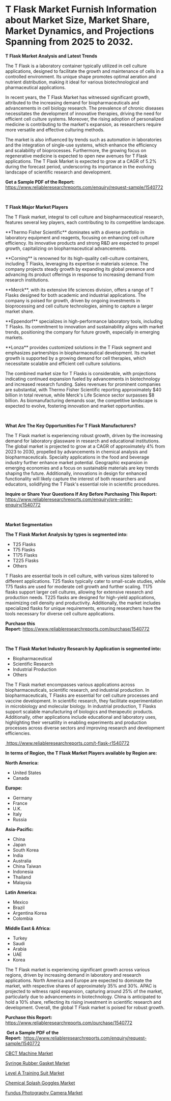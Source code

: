 <p><h1>T Flask Market Furnish Information about Market Size, Market Share, Market Dynamics, and Projections Spanning from 2025 to 2032.</h1></p><p><strong>T Flask Market Analysis and Latest Trends</strong></p>
<p><p>The T Flask is a laboratory container typically utilized in cell culture applications, designed to facilitate the growth and maintenance of cells in a controlled environment. Its unique shape promotes optimal aeration and nutrient distribution, making it ideal for various biotechnological and pharmaceutical applications.</p><p>In recent years, the T Flask Market has witnessed significant growth, attributed to the increasing demand for biopharmaceuticals and advancements in cell biology research. The prevalence of chronic diseases necessitates the development of innovative therapies, driving the need for efficient cell culture systems. Moreover, the rising adoption of personalized medicine is contributing to the market's expansion, as researchers require more versatile and effective culturing methods.</p><p>The market is also influenced by trends such as automation in laboratories and the integration of single-use systems, which enhance the efficiency and scalability of bioprocesses. Furthermore, the growing focus on regenerative medicine is expected to open new avenues for T Flask applications. The T Flask Market is expected to grow at a CAGR of 5.2% during the forecast period, underscoring its importance in the evolving landscape of scientific research and development.</p></p>
<p><strong>Get a Sample PDF of the Report:&nbsp;</strong> <a href="https://www.reliableresearchreports.com/enquiry/request-sample/1540772?utm_campaign=7&utm_medium=2&utm_source=Github&utm_content=ia&utm_term=04032025&utm_id=t-flask">https://www.reliableresearchreports.com/enquiry/request-sample/1540772</a></p>
<p>&nbsp;</p>
<p><strong>T Flask Major Market Players</strong></p>
<p><p>The T Flask market, integral to cell culture and biopharmaceutical research, features several key players, each contributing to its competitive landscape. </p><p>**Thermo Fisher Scientific** dominates with a diverse portfolio in laboratory equipment and reagents, focusing on enhancing cell culture efficiency. Its innovative products and strong R&D are expected to propel growth, capitalizing on biopharmaceutical advancements.</p><p>**Corning** is renowned for its high-quality cell-culture containers, including T Flasks, leveraging its expertise in materials science. The company projects steady growth by expanding its global presence and advancing its product offerings in response to increasing demand from research institutions.</p><p>**Merck**, with its extensive life sciences division, offers a range of T Flasks designed for both academic and industrial applications. The company is poised for growth, driven by ongoing investments in bioprocessing and cell culture technologies, aiming to capture a larger market share.</p><p>**Eppendorf** specializes in high-performance laboratory tools, including T Flasks. Its commitment to innovation and sustainability aligns with market trends, positioning the company for future growth, especially in emerging markets.</p><p>**Lonza** provides customized solutions in the T Flask segment and emphasizes partnerships in biopharmaceutical development. Its market growth is supported by a growing demand for cell therapies, which necessitate scalable and efficient cell culture solutions.</p><p>The combined market size for T Flasks is considerable, with projections indicating continued expansion fueled by advancements in biotechnology and increased research funding. Sales revenues for prominent companies are substantial, with Thermo Fisher Scientific reporting approximately $40 billion in total revenue, while Merck's Life Science sector surpasses $8 billion. As biomanufacturing demands soar, the competitive landscape is expected to evolve, fostering innovation and market opportunities.</p></p>
<p>&nbsp;</p>
<p><strong>What Are The Key Opportunities For T Flask Manufacturers?</strong></p>
<p><p>The T Flask market is experiencing robust growth, driven by the increasing demand for laboratory glassware in research and educational institutions. The global market is projected to grow at a CAGR of approximately 4% from 2023 to 2030, propelled by advancements in chemical analysis and biopharmaceuticals. Specialty applications in the food and beverage industry further enhance market potential. Geographic expansion in emerging economies and a focus on sustainable materials are key trends shaping the future. Additionally, innovations in design for enhanced functionality will likely capture the interest of both researchers and educators, solidifying the T Flask's essential role in scientific procedures.</p></p>
<p><strong>Inquire or Share Your Questions If Any Before Purchasing This Report:</strong> <a href="https://www.reliableresearchreports.com/enquiry/pre-order-enquiry/1540772?utm_campaign=7&utm_medium=2&utm_source=Github&utm_content=ia&utm_term=04032025&utm_id=t-flask">https://www.reliableresearchreports.com/enquiry/pre-order-enquiry/1540772</a></p>
<p>&nbsp;</p>
<p><strong>Market Segmentation</strong></p>
<p><strong>The T Flask Market Analysis by types is segmented into:</strong></p>
<p><ul><li>T25 Flasks</li><li>T75 Flasks</li><li>T175 Flasks</li><li>T225 Flasks</li><li>Others</li></ul></p>
<p><p>T Flasks are essential tools in cell culture, with various sizes tailored to different applications. T25 flasks typically cater to small-scale studies, while T75 flasks are used for moderate cell growth and further scaling. T175 flasks support larger cell cultures, allowing for extensive research and production needs. T225 flasks are designed for high-yield applications, maximizing cell density and productivity. Additionally, the market includes specialized flasks for unique requirements, ensuring researchers have the tools necessary for diverse cell culture applications.</p></p>
<p><strong>Purchase this Report:&nbsp;</strong><a href="https://www.reliableresearchreports.com/purchase/1540772?utm_campaign=7&utm_medium=2&utm_source=Github&utm_content=ia&utm_term=04032025&utm_id=t-flask">https://www.reliableresearchreports.com/purchase/1540772</a></p>
<p>&nbsp;</p>
<p><strong>The T Flask Market Industry Research by Application is segmented into:</strong></p>
<p><ul><li>Biopharmaceutical</li><li>Scientific Research</li><li>Industrial Production</li><li>Others</li></ul></p>
<p><p>The T Flask market encompasses various applications across biopharmaceuticals, scientific research, and industrial production. In biopharmaceuticals, T Flasks are essential for cell culture processes and vaccine development. In scientific research, they facilitate experimentation in microbiology and molecular biology. In industrial production, T Flasks support scalable manufacturing of biologics and therapeutic products. Additionally, other applications include educational and laboratory uses, highlighting their versatility in enabling experiments and production processes across diverse sectors and improving research and development efficiencies.</p></p>
<p><a href="https://www.reliableresearchreports.com/t-flask-r1540772?utm_campaign=7&utm_medium=2&utm_source=Github&utm_content=ia&utm_term=04032025&utm_id=t-flask">&nbsp;https://www.reliableresearchreports.com/t-flask-r1540772</a></p>
<p><strong>In terms of Region, the T Flask Market Players available by Region are:</strong></p>
<p>
    <p> <strong> North America: </strong>
        <ul>
            <li>United States</li>
            <li>Canada</li>
        </ul>
        </p> 
    <p> <strong> Europe: </strong>
        <ul>
            <li>Germany</li>
            <li>France</li>
            <li>U.K.</li>
            <li>Italy</li>
            <li>Russia</li>
        </ul>
        </p> 
    <p> <strong> Asia-Pacific: </strong>
        <ul>
            <li>China</li>
            <li>Japan</li>
            <li>South Korea</li>
            <li>India</li>
            <li>Australia</li>
            <li>China Taiwan</li>
            <li>Indonesia</li>
            <li>Thailand</li>
            <li>Malaysia</li>
        </ul>
        </p> 
    <p> <strong> Latin America: </strong>
        <ul>
            <li>Mexico</li>
            <li>Brazil</li>
            <li>Argentina Korea</li>
            <li>Colombia</li>
        </ul>
        </p> 
    <p> <strong> Middle East & Africa: </strong>
        <ul>
            <li>Turkey</li>
            <li>Saudi</li>
            <li>Arabia</li>
            <li>UAE</li>
            <li>Korea</li>
        </ul>
    </p>
    </p>
<p><p>The T Flask market is experiencing significant growth across various regions, driven by increasing demand in laboratory and research applications. North America and Europe are expected to dominate the market, with respective shares of approximately 35% and 30%. APAC is projected to witness rapid expansion, capturing around 25% of the market, particularly due to advancements in biotechnology. China is anticipated to hold a 10% share, reflecting its rising investment in scientific research and development. Overall, the global T Flask market is poised for robust growth.</p></p>
<p><strong>Purchase this Report: </strong><a href="https://www.reliableresearchreports.com/purchase/1540772?utm_campaign=7&utm_medium=2&utm_source=Github&utm_content=ia&utm_term=04032025&utm_id=t-flask">https://www.reliableresearchreports.com/purchase/1540772</a></p>
<p>&nbsp;<strong>Get a Sample PDF of the Report:&nbsp;&nbsp;</strong><a href="https://www.reliableresearchreports.com/enquiry/request-sample/1540772?utm_campaign=7&utm_medium=2&utm_source=Github&utm_content=ia&utm_term=04032025&utm_id=t-flask">https://www.reliableresearchreports.com/enquiry/request-sample/1540772</a></p>
<p><strong></strong></p>
<p><p><a href="https://github.com/alejnaouare/Market-Research-Report-List-1/blob/main/cbct-machine-market.md?utm_campaign=7&utm_medium=2&utm_source=Github&utm_content=ia&utm_term=04032025&utm_id=t-flask">CBCT Machine Market</a></p><p><a href="https://github.com/bufkamaiahi7/Market-Research-Report-List-1/blob/main/syringe-rubber-gasket-market.md?utm_campaign=7&utm_medium=2&utm_source=Github&utm_content=ia&utm_term=04032025&utm_id=t-flask">Syringe Rubber Gasket Market</a></p><p><a href="https://github.com/fraryatena85/Market-Research-Report-List-1/blob/main/level-a-training-suit-market.md?utm_campaign=7&utm_medium=2&utm_source=Github&utm_content=ia&utm_term=04032025&utm_id=t-flask">Level A Training Suit Market</a></p><p><a href="https://github.com/wyettillesr4/Market-Research-Report-List-1/blob/main/chemical-splash-goggles-market.md?utm_campaign=7&utm_medium=2&utm_source=Github&utm_content=ia&utm_term=04032025&utm_id=t-flask">Chemical Splash Goggles Market</a></p><p><a href="https://github.com/vigatoimrene04/Market-Research-Report-List-1/blob/main/fundus-photography-camera-market.md?utm_campaign=7&utm_medium=2&utm_source=Github&utm_content=ia&utm_term=04032025&utm_id=t-flask">Fundus Photography Camera Market</a></p></p>